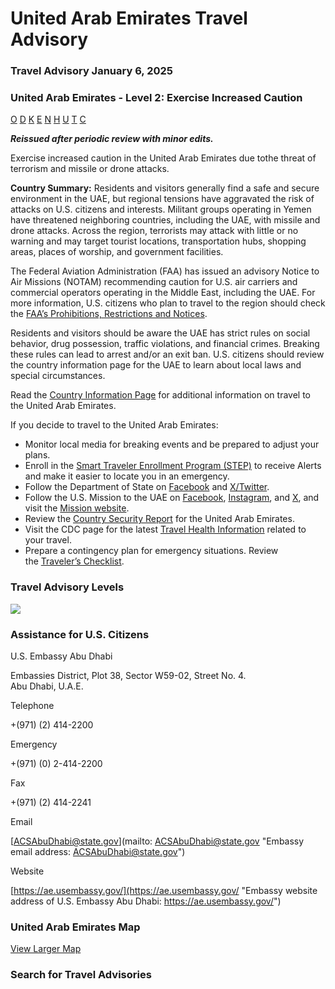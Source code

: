 # United Arab Emirates Travel Advisory

### Travel Advisory January 6, 2025

### United Arab Emirates - Level 2: Exercise Increased Caution

[O](javascript:void(0); "Tool Tip: Other")
[D](javascript:void(0); "Tool Tip: Wrongful Detention")
[K](javascript:void(0); "Tool Tip: Kidnap and Hostage")
[E](javascript:void(0); "Tool Tip: Event")
[N](javascript:void(0); "Tool Tip: Disaster")
[H](javascript:void(0); "Tool Tip: Health")
[U](javascript:void(0); "Tool Tip: Civil Unrest")
[T](javascript:void(0); "Tool Tip: Terrorism")
[C](javascript:void(0); "Tool Tip: Crimes")

***Reissued after periodic review with minor edits.***

Exercise increased caution in the United Arab Emirates due tothe threat of terrorism and missile or drone attacks.

**Country Summary:** Residents and visitors generally find a safe and secure environment in the UAE, but regional tensions have aggravated the risk of attacks on U.S. citizens and interests. Militant groups operating in Yemen have threatened neighboring countries, including the UAE, with missile and drone attacks. Across the region, terrorists may attack with little or no warning and may target tourist locations, transportation hubs, shopping areas, places of worship, and government facilities.

The Federal Aviation Administration (FAA) has issued an advisory Notice to Air Missions (NOTAM) recommending caution for U.S. air carriers and commercial operators operating in the Middle East, including the UAE. For more information, U.S. citizens who plan to travel to the region should check the [FAA’s Prohibitions, Restrictions and Notices](https://www.faa.gov/air_traffic/publications/us_restrictions).

Residents and visitors should be aware the UAE has strict rules on social behavior, drug possession, traffic violations, and financial crimes. Breaking these rules can lead to arrest and/or an exit ban. U.S. citizens should review the country information page for the UAE to learn about local laws and special circumstances.

Read the [Country Information Page](https://travel.state.gov/content/travel/en/international-travel/International-Travel-Country-Information-Pages/UnitedArabEmirates.html) for additional information on travel to the United Arab Emirates.

If you decide to travel to the United Arab Emirates:

* Monitor local media for breaking events and be prepared to adjust your plans.
* Enroll in the [Smart Traveler Enrollment Program (STEP)](https://step.state.gov/step/) to receive Alerts and make it easier to locate you in an emergency.
* Follow the Department of State on [Facebook](https://www.facebook.com/travelgov/) and [X/Twitter](https://twitter.com/TravelGov).
* Follow the U.S. Mission to the UAE on [Facebook](https://www.facebook.com/USAinUAE), [Instagram](https://www.instagram.com/usainuae/), and [X](https://x.com/USAinUAE), and visit the [Mission website](https://ae.usembassy.gov/).
* Review the [Country Security Report](https://www.osac.gov/Content/Browse/Report?subContentTypes=Country%20Security%20Report) for the United Arab Emirates.
* Visit the CDC page for the latest [Travel Health Information](https://wwwnc.cdc.gov/travel/destinations/list) related to your travel.
* Prepare a contingency plan for emergency situations. Review the [Traveler’s Checklist](https://travel.state.gov/content/passports/en/go/checklist.html).

### Travel Advisory Levels

[![](/content/dam/NEWTravelAssets/images/travel-levelv1.svg)](/content/travel/en/international-travel/before-you-go/about-our-new-products.html "Travel Advisory Levels")

### Assistance for U.S. Citizens

U.S. Embassy Abu Dhabi

Embassies District, Plot 38, Sector W59-02, Street No. 4.  
Abu Dhabi, U.A.E.

Telephone

+(971) (2) 414-2200

Emergency

+(971) (0) 2-414-2200

Fax

+(971) (2) 414-2241

Email

[ACSAbuDhabi@state.gov](mailto: ACSAbuDhabi@state.gov "Embassy email address: ACSAbuDhabi@state.gov")

Website

[https://ae.usembassy.gov/](https://ae.usembassy.gov/ "Embassy website address of U.S. Embassy Abu Dhabi: https://ae.usembassy.gov/")

### United Arab Emirates Map

[View Larger Map](https://travelmaps.state.gov/TSGMap/?extent=49.520093533,21.739772961,59.046297016,26.824427078 "Map of United Arab Emirates")



### Search for Travel Advisories